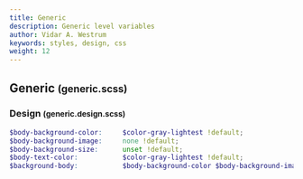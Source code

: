 ```yaml
---
title: Generic
description: Generic level variables
author: Vidar A. Westrum
keywords: styles, design, css
weight: 12
---
```

## Generic <small>(generic.scss)</small>

### Design <small>(generic.design.scss)</small>

```scss
$body-background-color:     $color-gray-lightest !default;
$body-background-image:     none !default;
$body-background-size:      unset !default;
$body-text-color:           $color-gray-lightest !default;
$background-body:           $body-background-color $body-background-image no-repeat !default;
```
